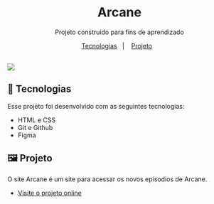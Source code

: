 <h1 align="center"> Arcane </h1>

<p align="center">
Projeto construído para fins de aprendizado <br/>
</p>

<p align="center">
  <a href="#-tecnologias">Tecnologias</a>&nbsp;&nbsp;&nbsp;|&nbsp;&nbsp;&nbsp;
    <a href="#-projeto">Projeto</a>&nbsp;&nbsp;&nbsp;

 
</p>

<br>


<img src=".github/Arcane-capture.png">

<br>

## 👾 Tecnologias

Esse projeto foi desenvolvido com as seguintes tecnologias:

- HTML e CSS
- Git e Github
- Figma

## 🖼 Projeto

O site Arcane é um site para acessar os novos episodios de Arcane.

- [Visite o projeto online](hhttps://enzorafaelpassos.github.io/frontend-Arcane/)